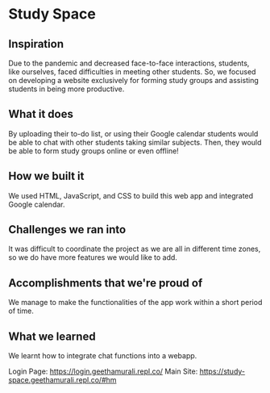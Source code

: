 # Study Space

## Inspiration

Due to the pandemic and decreased face-to-face interactions, students, like ourselves, faced difficulties in meeting other students. So, we focused on developing a website exclusively for forming study groups and assisting students in being more productive.

## What it does

By uploading their to-do list, or using their Google calendar students would be able to chat with other students taking similar subjects. Then, they would be able to form study groups online or even offline!

## How we built it

We used HTML, JavaScript, and CSS to build this web app and integrated Google calendar.

## Challenges we ran into

It was difficult to coordinate the project as we are all in different time zones, so we do have more features we would like to add.

## Accomplishments that we're proud of

We manage to make the functionalities of the app work within a short period of time.

## What we learned

We learnt how to integrate chat functions into a webapp.

Login Page: https://login.geethamurali.repl.co/
Main Site: https://study-space.geethamurali.repl.co/#hm
